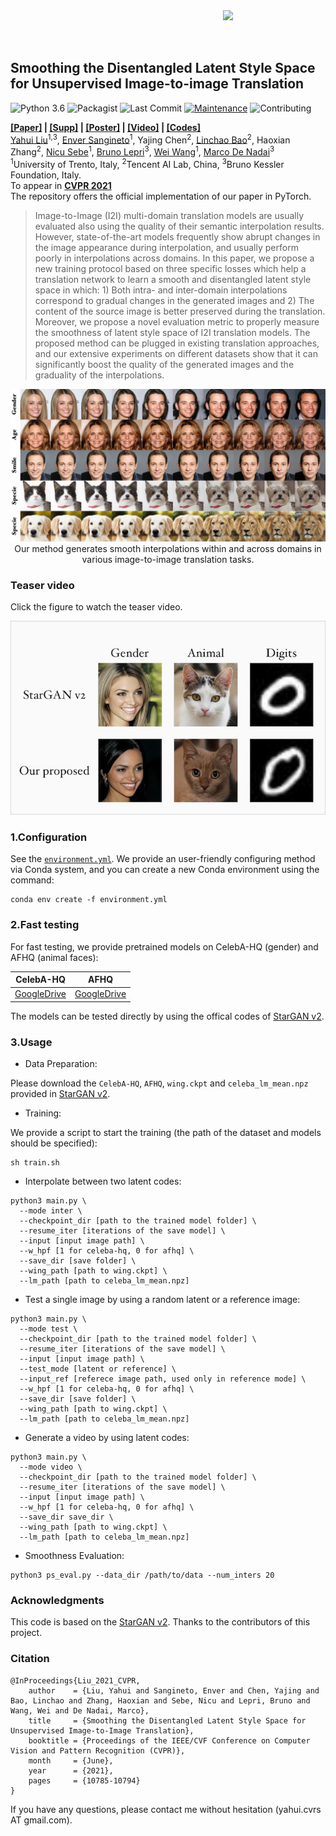 <img src='figures/afhq.gif' align="right" width=164>
<br><br><br>

## Smoothing the Disentangled Latent Style Space for Unsupervised Image-to-image Translation

![Python 3.6](https://img.shields.io/badge/python-3.6.7-green.svg)
![Packagist](https://img.shields.io/badge/Pytorch-1.4.0-red.svg)
![Last Commit](https://img.shields.io/github/last-commit/yhlleo/SmoothingLatentSpace)
[![Maintenance](https://img.shields.io/badge/Maintained%3F-yes-blue.svg)]((https://github.com/yhlleo/SmoothingLatentSpace/graphs/commit-activity))
![Contributing](https://img.shields.io/badge/contributions-welcome-brightgreen.svg?style=flat)

**[[Paper]](https://openaccess.thecvf.com/content/CVPR2021/papers/Liu_Smoothing_the_Disentangled_Latent_Style_Space_for_Unsupervised_Image-to-Image_Translation_CVPR_2021_paper.pdf) | [[Supp]](https://openaccess.thecvf.com/content/CVPR2021/supplemental/Liu_Smoothing_the_Disentangled_CVPR_2021_supplemental.pdf) | [[Poster]](https://drive.google.com/file/d/1rf3QhHXKkPdLjdbTDGlzzQqG3KR9x9cu/view?usp=sharing) | [[Video]](https://drive.google.com/file/d/1PNEym3Zc48trSs6BZzf7s_tkIUC3rGhr/view?usp=sharing) | [[Codes]](https://github.com/yhlleo/SmoothingLatentSpace)** <br> 
[Yahui Liu](https://yhlleo.github.io/)<sup>1,3</sup>, 
[Enver Sangineto](https://scholar.google.com/citations?user=eJZlvlAAAAAJ&hl=it)<sup>1</sup>, 
Yajing Chen<sup>2</sup>, 
[Linchao Bao](https://scholar.google.com/citations?user=xQZMbkUAAAAJ&hl=en)<sup>2</sup>, 
Haoxian Zhang<sup>2</sup>, 
[Nicu Sebe](https://scholar.google.com/citations?user=stFCYOAAAAAJ&hl=en)<sup>1</sup>, 
[Bruno Lepri](https://scholar.google.com/citations?hl=en&user=JfcopG0AAAAJ)<sup>3</sup>,
[Wei Wang](https://scholar.google.com/citations?hl=en&user=k4SdlbcAAAAJ)<sup>1</sup>,
[Marco De Nadai](https://scholar.google.com/citations?user=_4-U61wAAAAJ&hl=en)<sup>3</sup> <br>
<sup>1</sup>University of Trento, Italy, <sup>2</sup>Tencent AI Lab, China, <sup>3</sup>Bruno Kessler Foundation, Italy. <br>
To appear in **[CVPR 2021](http://cvpr2021.thecvf.com/)**  <br>
The repository offers the official implementation of our paper in PyTorch.

> Image-to-Image (I2I) multi-domain translation models are usually evaluated also using the quality of their semantic interpolation results. However, state-of-the-art models frequently show abrupt changes in the image appearance during interpolation, and usually perform poorly in interpolations across domains. In this paper, we propose a new training protocol based on three specific losses which help a translation network to learn a smooth and disentangled latent style space in which: 1) Both intra- and inter-domain interpolations correspond to gradual changes in the generated images and 2) The content of the source image is better preserved during the translation. Moreover, we propose a novel evaluation metric to properly measure the smoothness of latent style space  of I2I translation models. The proposed method can be plugged in existing translation approaches, and our extensive experiments on different datasets show that it can significantly boost the quality of the generated images and the graduality of the interpolations. 

<p align="center">
<img src="figures/teaser.jpg" width="800px"/>
<br>
Our method generates smooth interpolations within and across domains in various image-to-image translation tasks.
</p>

### Teaser video
Click the figure to watch the teaser video. <br/>

[![IMAGE ALT TEXT HERE](figures/video.jpg)](https://youtu.be/Mop3EVGm8no)

### 1.Configuration

See the [`environment.yml`](./environment.yml). We provide an user-friendly configuring method via Conda system, and you can create a new Conda environment using the command:

```
conda env create -f environment.yml
```

### 2.Fast testing

For fast testing, we provide pretrained models on CelebA-HQ (gender) and AFHQ (animal faces):

|CelebA-HQ|AFHQ|
|:----:|:----:|
|[GoogleDrive](https://drive.google.com/file/d/1rWksiZQAu3k0S0ttnM_lke4-Ow6EeqkH/view?usp=sharing)|[GoogleDrive](https://drive.google.com/file/d/1HRT0qdWtpf13TL0nFQedlFPpV8GA5i_-/view?usp=sharing)|

The models can be tested directly by using the offical codes of [StarGAN v2](https://github.com/clovaai/stargan-v2).

### 3.Usage

 - Data Preparation: 
 
Please download the `CelebA-HQ`, `AFHQ`, `wing.ckpt` and `celeba_lm_mean.npz` provided in [StarGAN v2](https://github.com/clovaai/stargan-v2).

 - Training: 

We provide a script to start the training (the path of the dataset and models should be specified):

```
sh train.sh
```

 - Interpolate between two latent codes:

```
python3 main.py \
  --mode inter \
  --checkpoint_dir [path to the trained model folder] \
  --resume_iter [iterations of the save model] \
  --input [input image path] \
  --w_hpf [1 for celeba-hq, 0 for afhq] \
  --save_dir [save folder] \
  --wing_path [path to wing.ckpt] \
  --lm_path [path to celeba_lm_mean.npz]
```

 - Test a single image by using a random latent or a reference image:

```
python3 main.py \
  --mode test \
  --checkpoint_dir [path to the trained model folder] \
  --resume_iter [iterations of the save model] \
  --input [input image path] \
  --test_mode [latent or reference] \
  --input_ref [referece image path, used only in reference mode] \
  --w_hpf [1 for celeba-hq, 0 for afhq] \
  --save_dir [save folder] \
  --wing_path [path to wing.ckpt] \
  --lm_path [path to celeba_lm_mean.npz]
```

 - Generate a video by using latent codes:

```
python3 main.py \
  --mode video \
  --checkpoint_dir [path to the trained model folder] \
  --resume_iter [iterations of the save model] \
  --input [input image path] \
  --w_hpf [1 for celeba-hq, 0 for afhq] \
  --save_dir save_dir \
  --wing_path [path to wing.ckpt] \
  --lm_path [path to celeba_lm_mean.npz]
```

 - Smoothness Evaluation:

```
python3 ps_eval.py --data_dir /path/to/data --num_inters 20
```


### Acknowledgments 

This code is based on the [StarGAN v2](https://github.com/clovaai/stargan-v2). Thanks to the contributors of this project.

### Citation

```
@InProceedings{Liu_2021_CVPR,
    author    = {Liu, Yahui and Sangineto, Enver and Chen, Yajing and Bao, Linchao and Zhang, Haoxian and Sebe, Nicu and Lepri, Bruno and Wang, Wei and De Nadai, Marco},
    title     = {Smoothing the Disentangled Latent Style Space for Unsupervised Image-to-Image Translation},
    booktitle = {Proceedings of the IEEE/CVF Conference on Computer Vision and Pattern Recognition (CVPR)},
    month     = {June},
    year      = {2021},
    pages     = {10785-10794}
}
```

If you have any questions, please contact me without hesitation (yahui.cvrs AT gmail.com).
